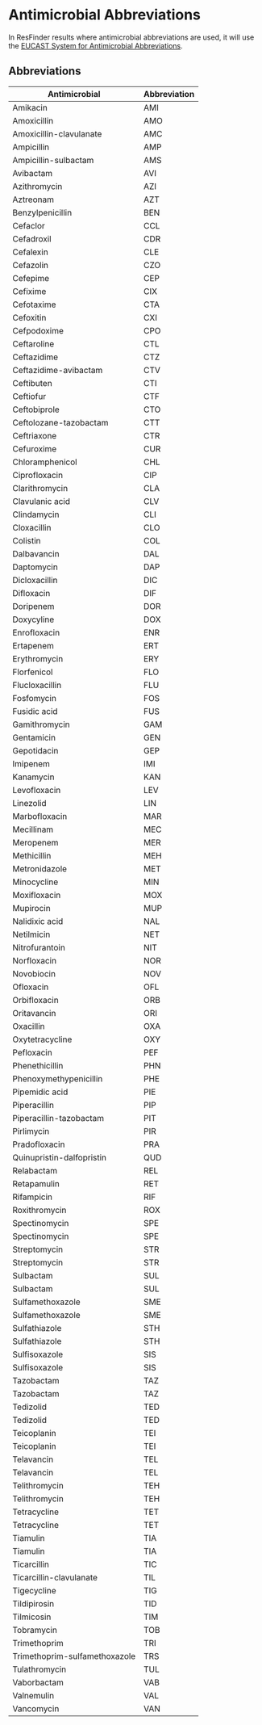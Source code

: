 # Antimicrobial Abbreviations

In ResFinder results where antimicrobial abbreviations are used, it will use the [EUCAST System for Antimicrobial Abbreviations](https://www.eucast.org/fileadmin/src/media/PDFs/EUCAST_files/Disk_test_documents/Disk_abbreviations/EUCAST_system_for_antimicrobial_abbreviations.pdf).

## Abbreviations

| Antimicrobial                 | Abbreviation |
|-------------------------------|--------------|
| Amikacin                      | AMI          |
| Amoxicillin                   | AMO          |
| Amoxicillin-clavulanate       | AMC          |
| Ampicillin                    | AMP          |
| Ampicillin-sulbactam          | AMS          |
| Avibactam                     | AVI          |
| Azithromycin                  | AZI          |
| Aztreonam                     | AZT          |
| Benzylpenicillin              | BEN          |
| Cefaclor                      | CCL          |
| Cefadroxil                    | CDR          |
| Cefalexin                     | CLE          |
| Cefazolin                     | CZO          |
| Cefepime                      | CEP          |
| Cefixime                      | CIX          |
| Cefotaxime                    | CTA          |
| Cefoxitin                     | CXI          |
| Cefpodoxime                   | CPO          |
| Ceftaroline                   | CTL          |
| Ceftazidime                   | CTZ          |
| Ceftazidime-avibactam         | CTV          |
| Ceftibuten                    | CTI          |
| Ceftiofur                     | CTF          |
| Ceftobiprole                  | CTO          |
| Ceftolozane-tazobactam        | CTT          |
| Ceftriaxone                   | CTR          |
| Cefuroxime                    | CUR          |
| Chloramphenicol               | CHL          |
| Ciprofloxacin                 | CIP          |
| Clarithromycin                | CLA          |
| Clavulanic acid               | CLV          |
| Clindamycin                   | CLI          |
| Cloxacillin                   | CLO          |
| Colistin                      | COL          |
| Dalbavancin                   | DAL          |
| Daptomycin                    | DAP          |
| Dicloxacillin                 | DIC          |
| Difloxacin                    | DIF          |
| Doripenem                     | DOR          |
| Doxycyline                    | DOX          |
| Enrofloxacin                  | ENR          |
| Ertapenem                     | ERT          |
| Erythromycin                  | ERY          |
| Florfenicol                   | FLO          |
| Flucloxacillin                | FLU          |
| Fosfomycin                    | FOS          |
| Fusidic acid                  | FUS          |
| Gamithromycin                 | GAM          |
| Gentamicin                    | GEN          |
| Gepotidacin                   | GEP          |
| Imipenem                      | IMI          |
| Kanamycin                     | KAN          |
| Levofloxacin                  | LEV          |
| Linezolid                     | LIN          |
| Marbofloxacin                 | MAR          |
| Mecillinam                    | MEC          |
| Meropenem                     | MER          |
| Methicillin                   | MEH          |
| Metronidazole                 | MET          |
| Minocycline                   | MIN          |
| Moxifloxacin                  | MOX          |
| Mupirocin                     | MUP          |
| Nalidixic acid                | NAL          |
| Netilmicin                    | NET          |
| Nitrofurantoin                | NIT          |
| Norfloxacin                   | NOR          |
| Novobiocin                    | NOV          |
| Ofloxacin                     | OFL          |
| Orbifloxacin                  | ORB          |
| Oritavancin                   | ORI          |
| Oxacillin                     | OXA          |
| Oxytetracycline               | OXY          |
| Pefloxacin                    | PEF          |
| Phenethicillin                | PHN          |
| Phenoxymethypenicillin        | PHE          |
| Pipemidic acid                | PIE          |
| Piperacillin                  | PIP          |
| Piperacillin-tazobactam       | PIT          |
| Pirlimycin                    | PIR          |
| Pradofloxacin                 | PRA          |
| Quinupristin-dalfopristin     | QUD          |
| Relabactam                    | REL          |
| Retapamulin                   | RET          |
| Rifampicin                    | RIF          |
| Roxithromycin                 | ROX          |
| Spectinomycin                 | SPE          |
| Spectinomycin                 | SPE          |
| Streptomycin                  | STR          |
| Streptomycin                  | STR          |
| Sulbactam                     | SUL          |
| Sulbactam                     | SUL          |
| Sulfamethoxazole              | SME          |
| Sulfamethoxazole              | SME          |
| Sulfathiazole                 | STH          |
| Sulfathiazole                 | STH          |
| Sulfisoxazole                 | SIS          |
| Sulfisoxazole                 | SIS          |
| Tazobactam                    | TAZ          |
| Tazobactam                    | TAZ          |
| Tedizolid                     | TED          |
| Tedizolid                     | TED          |
| Teicoplanin                   | TEI          |
| Teicoplanin                   | TEI          |
| Telavancin                    | TEL          |
| Telavancin                    | TEL          |
| Telithromycin                 | TEH          |
| Telithromycin                 | TEH          |
| Tetracycline                  | TET          |
| Tetracycline                  | TET          |
| Tiamulin                      | TIA          |
| Tiamulin                      | TIA          |
| Ticarcillin                   | TIC          |
| Ticarcillin-clavulanate       | TIL          |
| Tigecycline                   | TIG          |
| Tildipirosin                  | TID          |
| Tilmicosin                    | TIM          |
| Tobramycin                    | TOB          |
| Trimethoprim                  | TRI          |
| Trimethoprim-sulfamethoxazole | TRS          |
| Tulathromycin                 | TUL          |
| Vaborbactam                   | VAB          |
| Valnemulin                    | VAL          |
| Vancomycin                    | VAN          |
